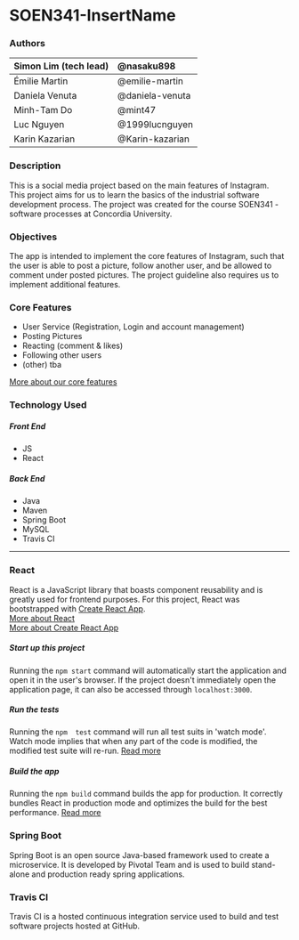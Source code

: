 ﻿# SOEN341-InsertName
### Authors
Simon Lim (tech lead) | @nasaku898
:--|:--
Émilie Martin         | @emilie-martin  
Daniela Venuta        | @daniela-venuta
Minh-Tam Do           | @mint47
Luc Nguyen            | @1999lucnguyen  
Karin Kazarian        | @Karin-kazarian  

### Description
This is a social media project based on the main features of Instagram.  
This project aims for us to learn the basics of the industrial software development process.
The project was created for the course SOEN341 - software processes at Concordia University.

### Objectives
The app is intended to implement the core features of Instagram, such that the user is able to post a picture, follow another user, and be allowed to comment under posted pictures. The project guideline also requires us to implement additional features.

### Core Features
* User Service (Registration, Login and account management)
* Posting Pictures
* Reacting (comment & likes)
* Following other users
* (other) tba

[More about our core features](https://github.com/emilie-martin/SOEN341-InsertName/wiki/Program-Breakdown)

### Technology Used
##### Front End
* JS
* React
##### Back End
* Java
* Maven
* Spring Boot
* MySQL
* Travis CI

- - -

### React
React is a JavaScript library that boasts component reusability and is greatly used for frontend purposes.
For this project, React was bootstrapped with [Create React App](https://github.com/facebook/create-react-app).  
[More about React](https://reactjs.org/)  
[More about Create React App](https://facebook.github.io/create-react-app/docs/getting-started)

##### Start up this project
Running the `npm start` command will automatically start the application and  open it in the user's browser.
If the project doesn't immediately open the application page, it can also be accessed through `localhost:3000`.

##### Run the tests
Running the `npm  test` command will run all test suits in 'watch mode'.
Watch mode implies that when any part of the code is modified, the modified test suite will re-run.
[Read more](https://facebook.github.io/create-react-app/docs/running-tests)

##### Build the app
Running the `npm build` command builds the app for production.
It correctly bundles React in production mode and optimizes the build for the best performance.
[Read more](https://facebook.github.io/create-react-app/docs/deployment)

### Spring Boot
Spring Boot is an open source Java-based framework used to create a microservice.
It is developed by Pivotal Team and is used to build stand-alone and production ready spring applications.

### Travis CI
Travis CI is a hosted continuous integration service used to build and test software projects hosted at GitHub.

